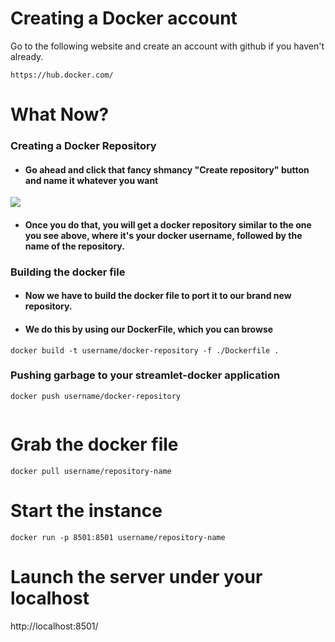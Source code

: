 # Creating a Docker account
Go to the following website and create an account with github if you haven't already.

```https://hub.docker.com/```

# What Now?

### Creating a Docker Repository
- #### Go ahead and click that fancy shmancy "Create repository" button and name it whatever you want
![](./images/create_repo.png)

- #### Once you do that, you will get a docker repository similar to the one you see above, where it's your docker username, followed by the name of the repository.

### Building the docker file
- #### Now we have to build the docker file to port it to our brand new repository.
- #### We do this by using our DockerFile, which you can browse
```docker build -t username/docker-repository -f ./Dockerfile .```

### Pushing garbage to your streamlet-docker application
```docker push username/docker-repository```
```

```

# Grab the docker file
```docker pull username/repository-name```

# Start the instance
```docker run -p 8501:8501 username/repository-name```

# Launch the server under your localhost
http://localhost:8501/